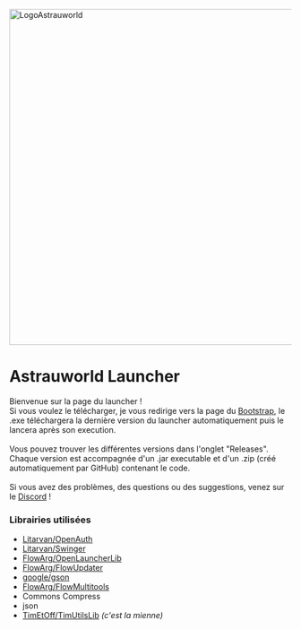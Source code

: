 <img src="https://user-images.githubusercontent.com/97166376/205764978-144aaf28-93a6-4a22-a923-2688470761d0.png" alt="LogoAstrauworld" width="600"></img>
# Astrauworld Launcher
Bienvenue sur la page du launcher !
<br>Si vous voulez le télécharger, je vous redirige vers la page du [Bootstrap](https://github.com/AstrauworldMC/bootstrap), le .exe téléchargera la dernière version du launcher automatiquement puis le lancera après son execution.
<br><br>Vous pouvez trouver les différentes versions dans l'onglet "Releases".
<br>Chaque version est accompagnée d'un .jar executable et d'un .zip (créé automatiquement par GitHub) contenant le code.
<br><br>Si vous avez des problèmes, des questions ou des suggestions, venez sur le [Discord](https://discord.gg/JTWPq3Eyne) !
### Librairies utilisées
- [Litarvan/OpenAuth](https://github.com/Litarvan/OpenAuth)
- [Litarvan/Swinger](https://github.com/Litarvan/Swinger)
- [FlowArg/OpenLauncherLib](https://github.com/FlowArg/OpenLauncherLib)
- [FlowArg/FlowUpdater](https://github.com/FlowArg/FlowUpdater)
- [google/gson](https://github.com/google/gson)
- [FlowArg/FlowMultitools](https://github.com/FlowArg/FlowMultitools)
- Commons Compress
- json
- [TimEtOff/TimUtilsLib](https://github.com/TimEtOff/TimUtilsLib) *(c'est la mienne)*
